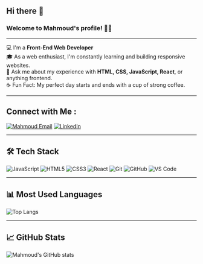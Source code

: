 ## Hi there 👋

### Welcome to Mahmoud's profile! 👨‍💻

---

💻 I'm a **Front-End Web Developer**  
🎓 As a web enthusiast, I'm constantly learning and building responsive websites.  
💬 Ask me about my experience with **HTML, CSS, JavaScript, React**, or anything frontend.  
☕ Fun Fact: My perfect day starts and ends with a cup of strong coffee.

---

## Connect with Me :

[![Mahmoud Email](https://img.shields.io/badge/Gmail-Mahmoudibrahim9075@gmail.com-red?style=flat&logo=gmail&logoColor=white)](mailto:Mahmoudibrahim9075@gmail.com)
[![LinkedIn](https://img.shields.io/badge/-Mahmoud%20Ibrahim-blue?style=flat&logo=Linkedin&logoColor=white)](https://www.linkedin.com/in/mahmoud-ibrahim-2076a836b)

---

## 🛠️ Tech Stack

![JavaScript](https://img.shields.io/badge/-JavaScript-F7DF1E?style=flat&logo=javascript&logoColor=black)
![HTML5](https://img.shields.io/badge/-HTML5-E34F26?style=flat&logo=html5&logoColor=white)
![CSS3](https://img.shields.io/badge/-CSS3-1572B6?style=flat&logo=css3)
![React](https://img.shields.io/badge/-React-20232A?style=flat&logo=react)
![Git](https://img.shields.io/badge/-Git-F05032?style=flat&logo=git)
![GitHub](https://img.shields.io/badge/-GitHub-181717?style=flat&logo=github)
![VS Code](https://img.shields.io/badge/-VSCode-007ACC?style=flat&logo=visual-studio-code)

---

## 📊 Most Used Languages

![Top Langs](https://github-readme-stats.vercel.app/api/top-langs/?username=Mahmoud9075&layout=compact&theme=tokyonight)

---

## 📈 GitHub Stats

![Mahmoud's GitHub stats](https://github-readme-stats.vercel.app/api?username=Mahmoud9075&show_icons=true&theme=tokyonight)
